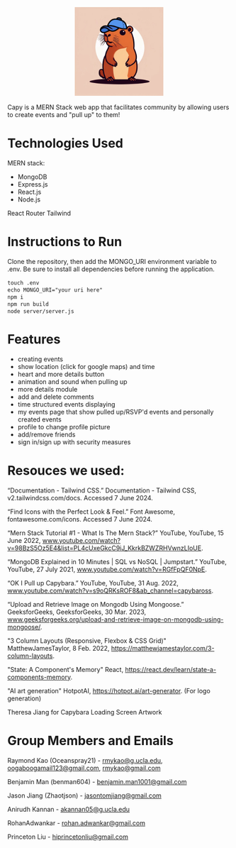 <p align="center">
  <img src="./src/assets/capy.png" alt="Capy Logo" width="200" class="center"/>
</p>
  Capy is a MERN Stack web app that facilitates community by allowing users to create events and "pull up" to them!

# Technologies Used
MERN stack:
- MongoDB
- Express.js
- React.js
- Node.js

React Router
Tailwind

# Instructions to Run

Clone the repository, then add the MONGO_URI environment variable to .env. Be sure to install all dependencies before running the application. 

```
touch .env
echo MONGO_URI="your uri here"
npm i 
npm run build
node server/server.js
```

# Features 
- creating events
- show location (click for google maps) and time
- heart and more details button
- animation and sound when pulling up
- more details module
- add and delete comments
- time structured events displaying 
- my events page that show pulled up/RSVP'd events and personally created events 
- profile to change profile picture
- add/remove friends
- sign in/sign up with security measures

# Resouces we used:
“Documentation - Tailwind CSS.” Documentation - Tailwind CSS, v2.tailwindcss.com/docs. Accessed 7 June 2024. 

“Find Icons with the Perfect Look & Feel.” Font Awesome, fontawesome.com/icons. Accessed 7 June 2024. 

“Mern Stack Tutorial #1 - What Is The Mern Stack?” YouTube, YouTube, 15 June 2022, www.youtube.com/watch?v=98BzS5Oz5E4&list=PL4cUxeGkcC9iJ_KkrkBZWZRHVwnzLIoUE. 

“MongoDB Explained in 10 Minutes | SQL vs NoSQL | Jumpstart.” YouTube, YouTube, 27 July 2021, www.youtube.com/watch?v=RGfFpQF0NpE.

“OK I Pull up Capybara.” YouTube, YouTube, 31 Aug. 2022, www.youtube.com/watch?v=s9oQRKsROF8&ab_channel=capybaross. 

“Upload and Retrieve Image on Mongodb Using Mongoose.” GeeksforGeeks, GeeksforGeeks, 30 Mar. 2023, www.geeksforgeeks.org/upload-and-retrieve-image-on-mongodb-using-mongoose/. 

"3 Column Layouts (Responsive, Flexbox & CSS Grid)" MatthewJamesTaylor, 8 Feb. 2022, https://matthewjamestaylor.com/3-column-layouts.

"State: A Component's Memory" React, https://react.dev/learn/state-a-components-memory.

"AI art generation" HotpotAI, https://hotpot.ai/art-generator.
  (For logo generation)
  
Theresa Jiang for Capybara Loading Screen Artwork



# Group Members and Emails
Raymond Kao (Oceanspray21) - rmykao@g.ucla.edu, oogaboogamail123@gmail.com, rmykao@gmail.com

Benjamin Man (benman604) - benjamin.man1001@gmail.com

Jason Jiang (Zhaotjson) - jasontomjiang@gmail.com

Anirudh Kannan - akannan05@g.ucla.edu

RohanAdwankar - rohan.adwankar@gmail.com

Princeton Liu - hiprincetonliu@gmail.com
